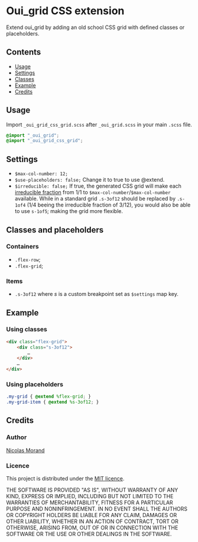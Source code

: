 # Oui_grid CSS extension

Extend oui_grid by adding an old school CSS grid with defined classes or placeholders.

## Contents

* [Usage](#usage)
* [Settings](#settings)
* [Classes](#classes)
* [Example](#example)
* [Credits](#credits)

## Usage

Import `_oui_grid_css_grid.scss` after `_oui_grid.scss` in your main `.scss` file.

```scss
@import "_oui_grid";
@import "_oui_grid_css_grid";
```

## Settings

* `$max-col-number: 12;`
* `$use-placeholders: false;`
Change it to true to use @extend.
* `$irreducible: false;`
If true, the generated CSS grid will make each [irreducible fraction](//en.wikipedia.org/wiki/Irreducible_fraction) from 1/1 to `$max-col-number`/`$max-col-number` available.
While in a standard grid `.s-3of12` should be replaced by `.s-1of4` (1/4 beeing the irreducible fraction of 3/12), you would also be able to use `s-1of5`; making the grid more flexible.

## Classes and placeholders

### Containers

* `.flex-row`;
* `.flex-grid`;

### Items

* `.s-3of12` where _s_ is a custom breakpoint set as `$settings` map key.

## Example

### Using classes

```html
<div class="flex-grid">
    <div class="s-3of12">
        …
    </div>
    …
</div>
```

### Using placeholders

```scss
.my-grid { @extend %flex-grid; }
.my-grid-item { @extend %s-3of12; }
```

## Credits

### Author

[Nicolas Morand](https://twitter.com/NicolasGraph)

### Licence

This project is distributed under the [MIT licence](https://opensource.org/licenses/MIT).

THE SOFTWARE IS PROVIDED "AS IS", WITHOUT WARRANTY OF ANY KIND, EXPRESS OR IMPLIED, INCLUDING BUT NOT LIMITED TO THE WARRANTIES OF MERCHANTABILITY, FITNESS FOR A PARTICULAR PURPOSE AND NONINFRINGEMENT. IN NO EVENT SHALL THE AUTHORS OR COPYRIGHT HOLDERS BE LIABLE FOR ANY CLAIM, DAMAGES OR OTHER LIABILITY, WHETHER IN AN ACTION OF CONTRACT, TORT OR OTHERWISE, ARISING FROM, OUT OF OR IN CONNECTION WITH THE SOFTWARE OR THE USE OR OTHER DEALINGS IN THE SOFTWARE.
